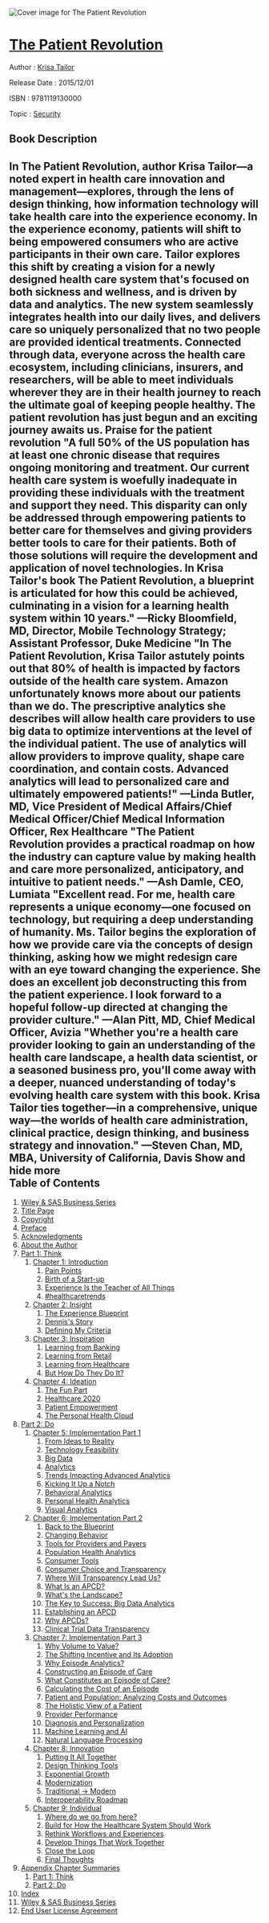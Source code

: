 ![Cover image for The Patient Revolution](https://imgdetail.ebookreading.net/cover/cover/security/EB9781119130000.jpg)

[The Patient Revolution](https://ebookreading.net/view/book/The+Patient+Revolution-EB9781119130000_1.html "The Patient Revolution")
====================================================================================================================

Author : [Krisa Tailor](https://ebookreading.net/search/author/Krisa+Tailor)

Release Date : 2015/12/01

ISBN : 9781119130000

Topic : [Security](https://ebookreading.net/search/category/security)

Book Description
-----------------

 In The Patient Revolution, author Krisa Tailor—a noted expert in health care innovation and management—explores, through the lens of design thinking, how information technology will take health care into the experience economy. In the experience economy, patients will shift to being empowered consumers who are active participants in their own care. Tailor explores this shift by creating a vision for a newly designed health care system that's focused on both sickness and wellness, and is driven by data and analytics. The new system seamlessly integrates health into our daily lives, and delivers care so uniquely personalized that no two people are provided identical treatments. Connected through data, everyone across the health care ecosystem, including clinicians, insurers, and researchers, will be able to meet individuals wherever they are in their health journey to reach the ultimate goal of keeping people healthy.
The patient revolution has just begun and an exciting journey awaits us.
Praise for the patient revolution
"A full 50% of the US population has at least one chronic disease that requires ongoing monitoring and treatment. Our current health care system is woefully inadequate in providing these individuals with the treatment and support they need. This disparity can only be addressed through empowering patients to better care for themselves and giving providers better tools to care for their patients. Both of those solutions will require the development and application of novel technologies. In Krisa Tailor's book The Patient Revolution, a blueprint is articulated for how this could be achieved, culminating in a vision for a learning health system within 10 years."
—Ricky Bloomfield, MD, Director, Mobile Technology Strategy; Assistant Professor, Duke Medicine
"In The Patient Revolution, Krisa Tailor astutely points out that 80% of health is impacted by factors outside of the health care system. Amazon unfortunately knows more about our patients than we do. The prescriptive analytics she describes will allow health care providers to use big data to optimize interventions at the level of the individual patient. The use of analytics will allow providers to improve quality, shape care coordination, and contain costs. Advanced analytics will lead to personalized care and ultimately empowered patients!"
—Linda Butler, MD, Vice President of Medical Affairs/Chief Medical Officer/Chief Medical Information Officer, Rex Healthcare
"The Patient Revolution provides a practical roadmap on how the industry can capture value by making health and care more personalized, anticipatory, and intuitive to patient needs."
—Ash Damle, CEO, Lumiata
"Excellent read. For me, health care represents a unique economy—one focused on technology, but requiring a deep understanding of humanity. Ms. Tailor begins the exploration of how we provide care via the concepts of design thinking, asking how we might redesign care with an eye toward changing the experience. She does an excellent job deconstructing this from the patient experience. I look forward to a hopeful follow-up directed at changing the provider culture."
—Alan Pitt, MD, Chief Medical Officer, Avizia
"Whether you're a health care provider looking to gain an understanding of the health care landscape, a health data scientist, or a seasoned business pro, you'll come away with a deeper, nuanced understanding of today's evolving health care system with this book. Krisa Tailor ties together—in a comprehensive, unique way—the worlds of health care administration, clinical practice, design thinking, and business strategy and innovation."
—Steven Chan, MD, MBA, University of California, Davis
        Show and hide more                
Table of Contents
-----------------

1. [Wiley &amp; SAS Business Series](https://ebookreading.net/view/book/The+Patient+Revolution-EB9781119130000_3.html)
1. [Title Page](https://ebookreading.net/view/book/The+Patient+Revolution-EB9781119130000_4.html)
1. [Copyright](https://ebookreading.net/view/book/The+Patient+Revolution-EB9781119130000_5.html)
1. [Preface](https://ebookreading.net/view/book/The+Patient+Revolution-EB9781119130000_8.html)
1. [Acknowledgments](https://ebookreading.net/view/book/The+Patient+Revolution-EB9781119130000_9.html)
1. [About the Author](https://ebookreading.net/view/book/The+Patient+Revolution-EB9781119130000_10.html)
1. [Part 1: Think](https://ebookreading.net/view/book/The+Patient+Revolution-EB9781119130000_11.html)
    1. [Chapter 1: Introduction](https://ebookreading.net/view/book/The+Patient+Revolution-EB9781119130000_12.html#c1)
        1. [Pain Points](https://ebookreading.net/view/book/The+Patient+Revolution-EB9781119130000_12.html#c01_level1_1)
        1. [Birth of a Start-up](https://ebookreading.net/view/book/The+Patient+Revolution-EB9781119130000_12.html#c01_level1_2)
        1. [Experience Is the Teacher of All Things](https://ebookreading.net/view/book/The+Patient+Revolution-EB9781119130000_12.html#c01_level1_3)
        1. [#healthcaretrends](https://ebookreading.net/view/book/The+Patient+Revolution-EB9781119130000_12.html#c01_level1_4)
    1. [Chapter 2: Insight](https://ebookreading.net/view/book/The+Patient+Revolution-EB9781119130000_13.html#c2)
        1. [The Experience Blueprint](https://ebookreading.net/view/book/The+Patient+Revolution-EB9781119130000_13.html#c02_level1_1)
        1. [Dennis&#39;s Story](https://ebookreading.net/view/book/The+Patient+Revolution-EB9781119130000_13.html#c02_level1_2)
        1. [Defining My Criteria](https://ebookreading.net/view/book/The+Patient+Revolution-EB9781119130000_13.html#c02_level1_3)
    1. [Chapter 3: Inspiration](https://ebookreading.net/view/book/The+Patient+Revolution-EB9781119130000_14.html#c3)
        1. [Learning from Banking](https://ebookreading.net/view/book/The+Patient+Revolution-EB9781119130000_14.html#c03_level1_1)
        1. [Learning from Retail](https://ebookreading.net/view/book/The+Patient+Revolution-EB9781119130000_14.html#c03_level1_2)
        1. [Learning from Healthcare](https://ebookreading.net/view/book/The+Patient+Revolution-EB9781119130000_14.html#c03_level1_3)
        1. [But How Do They Do It?](https://ebookreading.net/view/book/The+Patient+Revolution-EB9781119130000_14.html#c03_level1_4)
    1. [Chapter 4: Ideation](https://ebookreading.net/view/book/The+Patient+Revolution-EB9781119130000_15.html#c4)
        1. [The Fun Part](https://ebookreading.net/view/book/The+Patient+Revolution-EB9781119130000_15.html#c04_level1_1)
        1. [Healthcare 2020](https://ebookreading.net/view/book/The+Patient+Revolution-EB9781119130000_15.html#c04_level1_2)
        1. [Patient Empowerment](https://ebookreading.net/view/book/The+Patient+Revolution-EB9781119130000_15.html#c04_level1_3)
        1. [The Personal Health Cloud](https://ebookreading.net/view/book/The+Patient+Revolution-EB9781119130000_15.html#c04_level1_4)
1. [Part 2: Do](https://ebookreading.net/view/book/The+Patient+Revolution-EB9781119130000_16.html#p2)
    1. [Chapter 5: Implementation Part 1](https://ebookreading.net/view/book/The+Patient+Revolution-EB9781119130000_17.html#c5)
        1. [From Ideas to Reality](https://ebookreading.net/view/book/The+Patient+Revolution-EB9781119130000_17.html#c05_level1_1)
        1. [Technology Feasibility](https://ebookreading.net/view/book/The+Patient+Revolution-EB9781119130000_17.html#c05_level1_2)
        1. [Big Data](https://ebookreading.net/view/book/The+Patient+Revolution-EB9781119130000_17.html#c05_level1_3)
        1. [Analytics](https://ebookreading.net/view/book/The+Patient+Revolution-EB9781119130000_17.html#c05_level1_4)
        1. [Trends Impacting Advanced Analytics](https://ebookreading.net/view/book/The+Patient+Revolution-EB9781119130000_17.html#c05_level1_5)
        1. [Kicking It Up a Notch](https://ebookreading.net/view/book/The+Patient+Revolution-EB9781119130000_17.html#c05_level1_6)
        1. [Behavioral Analytics](https://ebookreading.net/view/book/The+Patient+Revolution-EB9781119130000_17.html#c05_level1_7)
        1. [Personal Health Analytics](https://ebookreading.net/view/book/The+Patient+Revolution-EB9781119130000_17.html#c05_level1_8)
        1. [Visual Analytics](https://ebookreading.net/view/book/The+Patient+Revolution-EB9781119130000_17.html#c05_level1_9)
    1. [Chapter 6: Implementation Part 2](https://ebookreading.net/view/book/The+Patient+Revolution-EB9781119130000_18.html#c6)
        1. [Back to the Blueprint](https://ebookreading.net/view/book/The+Patient+Revolution-EB9781119130000_18.html#c06_level1_1)
        1. [Changing Behavior](https://ebookreading.net/view/book/The+Patient+Revolution-EB9781119130000_18.html#c06_level1_2)
        1. [Tools for Providers and Payers](https://ebookreading.net/view/book/The+Patient+Revolution-EB9781119130000_18.html#c06_level1_3)
        1. [Population Health Analytics](https://ebookreading.net/view/book/The+Patient+Revolution-EB9781119130000_18.html#c06_level1_4)
        1. [Consumer Tools](https://ebookreading.net/view/book/The+Patient+Revolution-EB9781119130000_18.html#c06_level1_5)
        1. [Consumer Choice and Transparency](https://ebookreading.net/view/book/The+Patient+Revolution-EB9781119130000_18.html#c06_level1_6)
        1. [Where Will Transparency Lead Us?](https://ebookreading.net/view/book/The+Patient+Revolution-EB9781119130000_18.html#c06_level1_7)
        1. [What Is an APCD?](https://ebookreading.net/view/book/The+Patient+Revolution-EB9781119130000_18.html#c06_level1_8)
        1. [What&#39;s the Landscape?](https://ebookreading.net/view/book/The+Patient+Revolution-EB9781119130000_18.html#c06_level1_9)
        1. [The Key to Success: Big Data Analytics](https://ebookreading.net/view/book/The+Patient+Revolution-EB9781119130000_18.html#c06_level1_10)
        1. [Establishing an APCD](https://ebookreading.net/view/book/The+Patient+Revolution-EB9781119130000_18.html#c06_level1_11)
        1. [Why APCDs?](https://ebookreading.net/view/book/The+Patient+Revolution-EB9781119130000_18.html#c06_level1_12)
        1. [Clinical Trial Data Transparency](https://ebookreading.net/view/book/The+Patient+Revolution-EB9781119130000_18.html#c06_level1_13)
    1. [Chapter 7: Implementation Part 3](https://ebookreading.net/view/book/The+Patient+Revolution-EB9781119130000_19.html#c7)
        1. [Why Volume to Value?](https://ebookreading.net/view/book/The+Patient+Revolution-EB9781119130000_19.html#c07_level1_1)
        1. [The Shifting Incentive and Its Adoption](https://ebookreading.net/view/book/The+Patient+Revolution-EB9781119130000_19.html#c07_level1_2)
        1. [Why Episode Analytics?](https://ebookreading.net/view/book/The+Patient+Revolution-EB9781119130000_19.html#c07_level1_3)
        1. [Constructing an Episode of Care](https://ebookreading.net/view/book/The+Patient+Revolution-EB9781119130000_19.html#c07_level1_4)
        1. [What Constitutes an Episode of Care?](https://ebookreading.net/view/book/The+Patient+Revolution-EB9781119130000_19.html#c07_level1_5)
        1. [Calculating the Cost of an Episode](https://ebookreading.net/view/book/The+Patient+Revolution-EB9781119130000_19.html#c07_level1_6)
        1. [Patient and Population: Analyzing Costs and Outcomes](https://ebookreading.net/view/book/The+Patient+Revolution-EB9781119130000_19.html#c07_level1_7)
        1. [The Holistic View of a Patient](https://ebookreading.net/view/book/The+Patient+Revolution-EB9781119130000_19.html#c07_level1_8)
        1. [Provider Performance](https://ebookreading.net/view/book/The+Patient+Revolution-EB9781119130000_19.html#c07_level1_9)
        1. [Diagnosis and Personalization](https://ebookreading.net/view/book/The+Patient+Revolution-EB9781119130000_19.html#c07_level1_10)
        1. [Machine Learning and AI](https://ebookreading.net/view/book/The+Patient+Revolution-EB9781119130000_19.html#c07_level1_11)
        1. [Natural Language Processing](https://ebookreading.net/view/book/The+Patient+Revolution-EB9781119130000_19.html#c07_level1_12)
    1. [Chapter 8: Innovation](https://ebookreading.net/view/book/The+Patient+Revolution-EB9781119130000_20.html#c8)
        1. [Putting It All Together](https://ebookreading.net/view/book/The+Patient+Revolution-EB9781119130000_20.html#c08_level1_1)
        1. [Design Thinking Tools](https://ebookreading.net/view/book/The+Patient+Revolution-EB9781119130000_20.html#c08_level1_2)
        1. [Exponential Growth](https://ebookreading.net/view/book/The+Patient+Revolution-EB9781119130000_20.html#c08_level1_3)
        1. [Modernization](https://ebookreading.net/view/book/The+Patient+Revolution-EB9781119130000_20.html#c08_level1_4)
        1. [Traditional → Modern](https://ebookreading.net/view/book/The+Patient+Revolution-EB9781119130000_20.html#c08_level1_5)
        1. [Interoperability Roadmap](https://ebookreading.net/view/book/The+Patient+Revolution-EB9781119130000_20.html#c08_level1_6)
    1. [Chapter 9: Individual](https://ebookreading.net/view/book/The+Patient+Revolution-EB9781119130000_21.html#c9)
        1. [Where do we go from here?](https://ebookreading.net/view/book/The+Patient+Revolution-EB9781119130000_21.html#c09_level1_1)
        1. [Build for How the Healthcare System Should Work](https://ebookreading.net/view/book/The+Patient+Revolution-EB9781119130000_21.html#c09_level1_2)
        1. [Rethink Workflows and Experiences](https://ebookreading.net/view/book/The+Patient+Revolution-EB9781119130000_21.html#c09_level1_3)
        1. [Develop Things That Work Together](https://ebookreading.net/view/book/The+Patient+Revolution-EB9781119130000_21.html#c09_level1_4)
        1. [Close the Loop](https://ebookreading.net/view/book/The+Patient+Revolution-EB9781119130000_21.html#c09_level1_5)
        1. [Final Thoughts](https://ebookreading.net/view/book/The+Patient+Revolution-EB9781119130000_21.html#c09_level1_6)
1. [Appendix Chapter Summaries](https://ebookreading.net/view/book/The+Patient+Revolution-EB9781119130000_22.html#b1)
    1. [Part 1: Think](https://ebookreading.net/view/book/The+Patient+Revolution-EB9781119130000_22.html#c0x_level1_1)
    1. [Part 2: Do](https://ebookreading.net/view/book/The+Patient+Revolution-EB9781119130000_22.html#c0x_level1_2)
1. [Index](https://ebookreading.net/view/book/The+Patient+Revolution-EB9781119130000_23.html#ind_1)
1. [Wiley &amp; SAS Business Series](https://ebookreading.net/view/book/The+Patient+Revolution-EB9781119130000_24.html#b2)
1. [End User License Agreement](https://ebookreading.net/view/book/The+Patient+Revolution-EB9781119130000_25.html)
